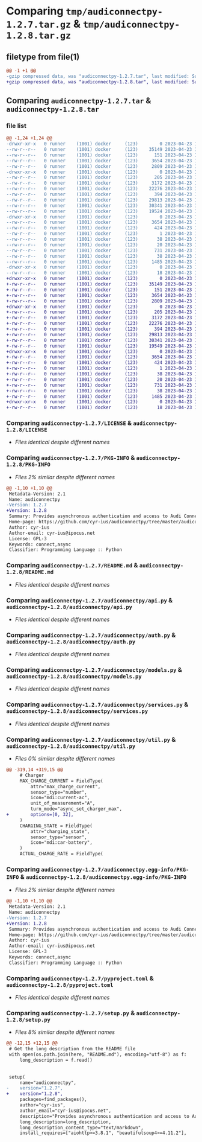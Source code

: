 # Comparing `tmp/audiconnectpy-1.2.7.tar.gz` & `tmp/audiconnectpy-1.2.8.tar.gz`

## filetype from file(1)

```diff
@@ -1 +1 @@
-gzip compressed data, was "audiconnectpy-1.2.7.tar", last modified: Sun Apr 23 17:44:42 2023, max compression
+gzip compressed data, was "audiconnectpy-1.2.8.tar", last modified: Sun Apr 23 17:47:31 2023, max compression
```

## Comparing `audiconnectpy-1.2.7.tar` & `audiconnectpy-1.2.8.tar`

### file list

```diff
@@ -1,24 +1,24 @@
-drwxr-xr-x   0 runner    (1001) docker     (123)        0 2023-04-23 17:44:42.634061 audiconnectpy-1.2.7/
--rw-r--r--   0 runner    (1001) docker     (123)    35149 2023-04-23 17:44:31.000000 audiconnectpy-1.2.7/LICENSE
--rw-r--r--   0 runner    (1001) docker     (123)      151 2023-04-23 17:44:31.000000 audiconnectpy-1.2.7/MANIFEST.in
--rw-r--r--   0 runner    (1001) docker     (123)     3654 2023-04-23 17:44:42.634061 audiconnectpy-1.2.7/PKG-INFO
--rw-r--r--   0 runner    (1001) docker     (123)     2809 2023-04-23 17:44:31.000000 audiconnectpy-1.2.7/README.md
-drwxr-xr-x   0 runner    (1001) docker     (123)        0 2023-04-23 17:44:42.630061 audiconnectpy-1.2.7/audiconnectpy/
--rw-r--r--   0 runner    (1001) docker     (123)      205 2023-04-23 17:44:31.000000 audiconnectpy-1.2.7/audiconnectpy/__init__.py
--rw-r--r--   0 runner    (1001) docker     (123)     3172 2023-04-23 17:44:31.000000 audiconnectpy-1.2.7/audiconnectpy/api.py
--rw-r--r--   0 runner    (1001) docker     (123)    22276 2023-04-23 17:44:31.000000 audiconnectpy-1.2.7/audiconnectpy/auth.py
--rw-r--r--   0 runner    (1001) docker     (123)      394 2023-04-23 17:44:31.000000 audiconnectpy-1.2.7/audiconnectpy/exceptions.py
--rw-r--r--   0 runner    (1001) docker     (123)    29813 2023-04-23 17:44:31.000000 audiconnectpy-1.2.7/audiconnectpy/models.py
--rw-r--r--   0 runner    (1001) docker     (123)    30341 2023-04-23 17:44:31.000000 audiconnectpy-1.2.7/audiconnectpy/services.py
--rw-r--r--   0 runner    (1001) docker     (123)    19524 2023-04-23 17:44:31.000000 audiconnectpy-1.2.7/audiconnectpy/util.py
-drwxr-xr-x   0 runner    (1001) docker     (123)        0 2023-04-23 17:44:42.630061 audiconnectpy-1.2.7/audiconnectpy.egg-info/
--rw-r--r--   0 runner    (1001) docker     (123)     3654 2023-04-23 17:44:42.000000 audiconnectpy-1.2.7/audiconnectpy.egg-info/PKG-INFO
--rw-r--r--   0 runner    (1001) docker     (123)      424 2023-04-23 17:44:42.000000 audiconnectpy-1.2.7/audiconnectpy.egg-info/SOURCES.txt
--rw-r--r--   0 runner    (1001) docker     (123)        1 2023-04-23 17:44:42.000000 audiconnectpy-1.2.7/audiconnectpy.egg-info/dependency_links.txt
--rw-r--r--   0 runner    (1001) docker     (123)       38 2023-04-23 17:44:42.000000 audiconnectpy-1.2.7/audiconnectpy.egg-info/requires.txt
--rw-r--r--   0 runner    (1001) docker     (123)       20 2023-04-23 17:44:42.000000 audiconnectpy-1.2.7/audiconnectpy.egg-info/top_level.txt
--rw-r--r--   0 runner    (1001) docker     (123)      731 2023-04-23 17:44:31.000000 audiconnectpy-1.2.7/pyproject.toml
--rw-r--r--   0 runner    (1001) docker     (123)       38 2023-04-23 17:44:42.634061 audiconnectpy-1.2.7/setup.cfg
--rw-r--r--   0 runner    (1001) docker     (123)     1485 2023-04-23 17:44:40.000000 audiconnectpy-1.2.7/setup.py
-drwxr-xr-x   0 runner    (1001) docker     (123)        0 2023-04-23 17:44:42.630061 audiconnectpy-1.2.7/tests/
--rw-r--r--   0 runner    (1001) docker     (123)       18 2023-04-23 17:44:31.000000 audiconnectpy-1.2.7/tests/__init__.py
+drwxr-xr-x   0 runner    (1001) docker     (123)        0 2023-04-23 17:47:31.480315 audiconnectpy-1.2.8/
+-rw-r--r--   0 runner    (1001) docker     (123)    35149 2023-04-23 17:47:19.000000 audiconnectpy-1.2.8/LICENSE
+-rw-r--r--   0 runner    (1001) docker     (123)      151 2023-04-23 17:47:19.000000 audiconnectpy-1.2.8/MANIFEST.in
+-rw-r--r--   0 runner    (1001) docker     (123)     3654 2023-04-23 17:47:31.480315 audiconnectpy-1.2.8/PKG-INFO
+-rw-r--r--   0 runner    (1001) docker     (123)     2809 2023-04-23 17:47:19.000000 audiconnectpy-1.2.8/README.md
+drwxr-xr-x   0 runner    (1001) docker     (123)        0 2023-04-23 17:47:31.476315 audiconnectpy-1.2.8/audiconnectpy/
+-rw-r--r--   0 runner    (1001) docker     (123)      205 2023-04-23 17:47:19.000000 audiconnectpy-1.2.8/audiconnectpy/__init__.py
+-rw-r--r--   0 runner    (1001) docker     (123)     3172 2023-04-23 17:47:19.000000 audiconnectpy-1.2.8/audiconnectpy/api.py
+-rw-r--r--   0 runner    (1001) docker     (123)    22276 2023-04-23 17:47:19.000000 audiconnectpy-1.2.8/audiconnectpy/auth.py
+-rw-r--r--   0 runner    (1001) docker     (123)      394 2023-04-23 17:47:19.000000 audiconnectpy-1.2.8/audiconnectpy/exceptions.py
+-rw-r--r--   0 runner    (1001) docker     (123)    29813 2023-04-23 17:47:19.000000 audiconnectpy-1.2.8/audiconnectpy/models.py
+-rw-r--r--   0 runner    (1001) docker     (123)    30341 2023-04-23 17:47:19.000000 audiconnectpy-1.2.8/audiconnectpy/services.py
+-rw-r--r--   0 runner    (1001) docker     (123)    19549 2023-04-23 17:47:19.000000 audiconnectpy-1.2.8/audiconnectpy/util.py
+drwxr-xr-x   0 runner    (1001) docker     (123)        0 2023-04-23 17:47:31.480315 audiconnectpy-1.2.8/audiconnectpy.egg-info/
+-rw-r--r--   0 runner    (1001) docker     (123)     3654 2023-04-23 17:47:31.000000 audiconnectpy-1.2.8/audiconnectpy.egg-info/PKG-INFO
+-rw-r--r--   0 runner    (1001) docker     (123)      424 2023-04-23 17:47:31.000000 audiconnectpy-1.2.8/audiconnectpy.egg-info/SOURCES.txt
+-rw-r--r--   0 runner    (1001) docker     (123)        1 2023-04-23 17:47:31.000000 audiconnectpy-1.2.8/audiconnectpy.egg-info/dependency_links.txt
+-rw-r--r--   0 runner    (1001) docker     (123)       38 2023-04-23 17:47:31.000000 audiconnectpy-1.2.8/audiconnectpy.egg-info/requires.txt
+-rw-r--r--   0 runner    (1001) docker     (123)       20 2023-04-23 17:47:31.000000 audiconnectpy-1.2.8/audiconnectpy.egg-info/top_level.txt
+-rw-r--r--   0 runner    (1001) docker     (123)      731 2023-04-23 17:47:19.000000 audiconnectpy-1.2.8/pyproject.toml
+-rw-r--r--   0 runner    (1001) docker     (123)       38 2023-04-23 17:47:31.480315 audiconnectpy-1.2.8/setup.cfg
+-rw-r--r--   0 runner    (1001) docker     (123)     1485 2023-04-23 17:47:28.000000 audiconnectpy-1.2.8/setup.py
+drwxr-xr-x   0 runner    (1001) docker     (123)        0 2023-04-23 17:47:31.480315 audiconnectpy-1.2.8/tests/
+-rw-r--r--   0 runner    (1001) docker     (123)       18 2023-04-23 17:47:19.000000 audiconnectpy-1.2.8/tests/__init__.py
```

### Comparing `audiconnectpy-1.2.7/LICENSE` & `audiconnectpy-1.2.8/LICENSE`

 * *Files identical despite different names*

### Comparing `audiconnectpy-1.2.7/PKG-INFO` & `audiconnectpy-1.2.8/PKG-INFO`

 * *Files 2% similar despite different names*

```diff
@@ -1,10 +1,10 @@
 Metadata-Version: 2.1
 Name: audiconnectpy
-Version: 1.2.7
+Version: 1.2.8
 Summary: Provides asynchronous authentication and access to Audi Connect
 Home-page: https://github.com/cyr-ius/audiconnectpy/tree/master/audiconnectpy
 Author: cyr-ius
 Author-email: cyr-ius@ipocus.net
 License: GPL-3
 Keywords: connect,async
 Classifier: Programming Language :: Python
```

### Comparing `audiconnectpy-1.2.7/README.md` & `audiconnectpy-1.2.8/README.md`

 * *Files identical despite different names*

### Comparing `audiconnectpy-1.2.7/audiconnectpy/api.py` & `audiconnectpy-1.2.8/audiconnectpy/api.py`

 * *Files identical despite different names*

### Comparing `audiconnectpy-1.2.7/audiconnectpy/auth.py` & `audiconnectpy-1.2.8/audiconnectpy/auth.py`

 * *Files identical despite different names*

### Comparing `audiconnectpy-1.2.7/audiconnectpy/models.py` & `audiconnectpy-1.2.8/audiconnectpy/models.py`

 * *Files identical despite different names*

### Comparing `audiconnectpy-1.2.7/audiconnectpy/services.py` & `audiconnectpy-1.2.8/audiconnectpy/services.py`

 * *Files identical despite different names*

### Comparing `audiconnectpy-1.2.7/audiconnectpy/util.py` & `audiconnectpy-1.2.8/audiconnectpy/util.py`

 * *Files 0% similar despite different names*

```diff
@@ -319,14 +319,15 @@
     # Charger
     MAX_CHARGE_CURRENT = FieldType(
         attr="max_charge_current",
         sensor_type="number",
         icon="mdi:current-ac",
         unit_of_measurement="A",
         turn_mode="async_set_charger_max",
+        options=[0, 32],
     )
     CHARGING_STATE = FieldType(
         attr="charging_state",
         sensor_type="sensor",
         icon="mdi:car-battery",
     )
     ACTUAL_CHARGE_RATE = FieldType(
```

### Comparing `audiconnectpy-1.2.7/audiconnectpy.egg-info/PKG-INFO` & `audiconnectpy-1.2.8/audiconnectpy.egg-info/PKG-INFO`

 * *Files 2% similar despite different names*

```diff
@@ -1,10 +1,10 @@
 Metadata-Version: 2.1
 Name: audiconnectpy
-Version: 1.2.7
+Version: 1.2.8
 Summary: Provides asynchronous authentication and access to Audi Connect
 Home-page: https://github.com/cyr-ius/audiconnectpy/tree/master/audiconnectpy
 Author: cyr-ius
 Author-email: cyr-ius@ipocus.net
 License: GPL-3
 Keywords: connect,async
 Classifier: Programming Language :: Python
```

### Comparing `audiconnectpy-1.2.7/pyproject.toml` & `audiconnectpy-1.2.8/pyproject.toml`

 * *Files identical despite different names*

### Comparing `audiconnectpy-1.2.7/setup.py` & `audiconnectpy-1.2.8/setup.py`

 * *Files 8% similar despite different names*

```diff
@@ -12,15 +12,15 @@
 # Get the long description from the README file
 with open(os.path.join(here, "README.md"), encoding="utf-8") as f:
     long_description = f.read()
 
 
 setup(
     name="audiconnectpy",
-    version="1.2.7",
+    version="1.2.8",
     packages=find_packages(),
     author="cyr-ius",
     author_email="cyr-ius@ipocus.net",
     description="Provides asynchronous authentication and access to Audi Connect",
     long_description=long_description,
     long_description_content_type="text/markdown",
     install_requires=["aiohttp>=3.8.1", "beautifulsoup4>=4.11.2"],
```

